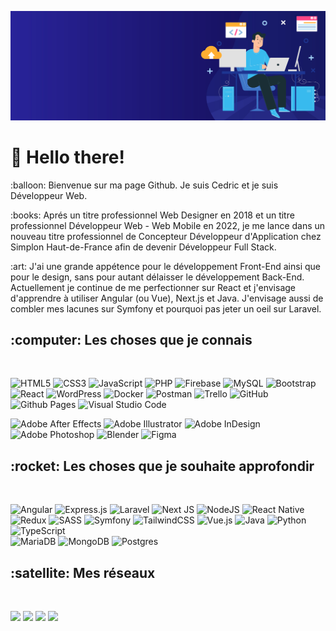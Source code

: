 ![Cover](asset/banner.png)
<h1>👋 Hello there! </h1>
<p>:balloon: Bienvenue sur ma page Github. Je suis Cedric et je suis Développeur Web. </p>

<p>:books: Aprés un titre professionnel Web Designer en 2018 et un titre professionnel Développeur Web - Web Mobile en 2022, je me lance dans un nouveau titre professionnel de Concepteur Développeur d'Application chez Simplon Haut-de-France afin de devenir Développeur Full Stack. </p>

<p>:art: J'ai une grande appétence pour le développement Front-End ainsi que pour le design, sans pour autant délaisser le développement Back-End. Actuellement je continue de me perfectionner sur React et j'envisage d'apprendre à utiliser Angular (ou Vue), Next.js et Java. J'envisage aussi de combler mes lacunes sur Symfony et pourquoi pas jeter un oeil sur Laravel. </p>

<h2>:computer: Les choses que je connais </h2>
</br>
<p>
  <!-- <img alt="Bootstrap" src="https://img.shields.io/badge/bootstrap-%23563D7C.svg?style=for-the-badge&logo=bootstrap&logoColor=white" /> -->
  <img alt="HTML5" src="https://img.shields.io/badge/html5-%23E34F26.svg?style=flat-round&logo=html5&logoColor=white" />
  <img alt="CSS3" src="https://img.shields.io/badge/css3-%231572B6.svg?style=flat-round&logo=css3&logoColor=white" />
  <img alt="JavaScript" src="https://img.shields.io/badge/javascript-%23323330.svg?style=flat-round&logo=javascript&logoColor=%23F7DF1E" />
  <img alt="PHP" src="https://img.shields.io/badge/php-%23777BB4.svg?style=flat-round&logo=php&logoColor=white" />
  <img alt="Firebase" src="https://img.shields.io/badge/Firebase-039BE5?style=flat-round&logo=Firebase&logoColor=white" />
  <img alt="MySQL" src="https://img.shields.io/badge/mysql-%2300f.svg?style=flat-round&logo=mysql&logoColor=white" />
  <img alt="Bootstrap" src="https://img.shields.io/badge/bootstrap-%23563D7C.svg?style=flat-round&logo=bootstrap&logoColor=white" />
  <img alt="React" src="https://img.shields.io/badge/react-%2320232a.svg?style=flat-round&logo=react&logoColor=%2361DAFB" />
  <img alt="WordPress" src="https://img.shields.io/badge/WordPress-%23117AC9.svg?style=flat-round&logo=WordPress&logoColor=white" />
  <img alt="Docker" src="https://img.shields.io/badge/docker-%230db7ed.svg?style=flat-round&logo=docker&logoColor=white" />
  <img alt="Postman" src="https://img.shields.io/badge/Postman-FF6C37?style=flat-round&logo=postman&logoColor=white" />
  <img alt="Trello" src="https://img.shields.io/badge/Trello-%23026AA7.svg?style=flat-round&logo=Trello&logoColor=white" />
  <img alt="GitHub" src="https://img.shields.io/badge/github-%23121011.svg?style=flat-round&logo=github&logoColor=white" />
  <img alt="Github Pages" src="https://img.shields.io/badge/github%20pages-121013?style=flat-round&logo=github&logoColor=white" />

  <!-- <img alt="CodePen" src="https://img.shields.io/badge/CodePen-white??style=flat-round&logo=codepen&logoColor=black" />
  <img alt="Notepad++" src="https://img.shields.io/badge/Notepad++-90E59A.svg??style=flat-round&logo=notepad%2b%2b&logoColor=black" />
  <img alt="Sublime Text" src="https://img.shields.io/badge/sublime_text-%23575757.svg??style=flat-round&logo=sublime-text&logoColor=important" /> -->
  <img alt="Visual Studio Code" src="https://img.shields.io/badge/Visual%20Studio%20Code-0078d7.svg?style=flat-round&logo=visual-studio-code&logoColor=white" />

  <!-- <img alt="Edge" src="https://img.shields.io/badge/Edge-0078D7??style=flat-round&logo=Microsoft-edge&logoColor=white" />
  <img alt="Firefox" src="https://img.shields.io/badge/Firefox-FF7139??style=flat-round&logo=Firefox-Browser&logoColor=white" />
  <img alt="Google Chrome" src="https://img.shields.io/badge/Google%20Chrome-4285F4??style=flat-round&logo=GoogleChrome&logoColor=white" />
  <img alt="Opera" src="https://img.shields.io/badge/Opera-FF1B2D??style=flat-round&logo=Opera&logoColor=white" />
  <img alt="Safari" src="https://img.shields.io/badge/Safari-000000??style=flat-round&logo=Safari&logoColor=white" /> -->
  </p>
<p>
  <img alt="Adobe After Effects" src="https://img.shields.io/badge/Adobe%20After%20Effects-9999FF.svg?style=flat-round&logo=Adobe%20After%20Effects&logoColor=white" />
  <img alt="Adobe Illustrator" src="https://img.shields.io/badge/adobe%20illustrator-%23FF9A00.svg?style=flat-round&logo=adobe%20illustrator&logoColor=white" />
  <img alt="Adobe InDesign" src="https://img.shields.io/badge/Adobe%20InDesign-49021F?style=flat-round&logo=adobeindesign&logoColor=white" />
  <img alt="Adobe Photoshop" src="https://img.shields.io/badge/adobe%20photoshop-%2331A8FF.svg?style=flat-round&logo=adobe%20photoshop&logoColor=white" />
  <img alt="Blender" src="https://img.shields.io/badge/blender-%23F5792A.svg?style=flat-round&logo=blender&logoColor=white" />
  <img alt="Figma" src="https://img.shields.io/badge/figma-%23F24E1E.svg?style=flat-round&logo=figma&logoColor=white" />
</p>
<h2>:rocket: Les choses que je souhaite approfondir </h2>
</br>
<p>
<img alt="Angular" src="https://img.shields.io/badge/angular-%23DD0031.svg?style=flat-round&logo=angular&logoColor=white" />
<img alt="Express.js" src="https://img.shields.io/badge/express.js-%23404d59.svg?style=flat-round&logo=express&logoColor=%2361DAFB" />
<img alt="Laravel" src="https://img.shields.io/badge/laravel-%23FF2D20.svg?style=flat-round&logo=laravel&logoColor=white" />
<img alt="Next JS" src="https://img.shields.io/badge/Next-black?style=flat-round&logo=next.js&logoColor=white" />
<img alt="NodeJS" src="https://img.shields.io/badge/node.js-6DA55F?style=flat-round&logo=node.js&logoColor=white" />
<img alt="React Native" src="https://img.shields.io/badge/react_native-%2320232a.svg?style=flat-round&logo=react&logoColor=%2361DAFB" />
<img alt="Redux" src="https://img.shields.io/badge/redux-%23593d88.svg?style=flat-round&logo=redux&logoColor=white" />
<img alt="SASS" src="https://img.shields.io/badge/SASS-hotpink.svg?style=flat-round&logo=SASS&logoColor=white" />
<img alt="Symfony" src="https://img.shields.io/badge/symfony-%23000000.svg?style=flat-round&logo=symfony&logoColor=white" />
<img alt="TailwindCSS" src="https://img.shields.io/badge/tailwindcss-%2338B2AC.svg?style=flat-round&logo=tailwind-css&logoColor=white" />
<img alt="Vue.js" src="https://img.shields.io/badge/vuejs-%2335495e.svg?style=flat-round&logo=vuedotjs&logoColor=%234FC08D" />
<img alt="Java" src="https://img.shields.io/badge/java-%23ED8B00.svg?style=flat-round&logo=openjdk&logoColor=white" />
<img alt="Python" src="https://img.shields.io/badge/python-3670A0?style=flat-round&logo=python&logoColor=ffdd54" />
<img alt="TypeScript" src="https://img.shields.io/badge/typescript-%23007ACC.svg?style=flat-round&logo=typescript&logoColor=white" />
</br>
<img alt="MariaDB" src="https://img.shields.io/badge/MariaDB-003545?style=flat-round&logo=mariadb&logoColor=white" />
<img alt="MongoDB" src="https://img.shields.io/badge/MongoDB-%234ea94b.svg?style=flat-round&logo=mongodb&logoColor=white" />
<img alt="Postgres" src="https://img.shields.io/badge/postgres-%23316192.svg?style=flat-round&logo=postgresql&logoColor=white" />
</p>
<h2>:satellite: Mes réseaux </h2>
</br>
<p>
<a href="https://www.facebook.com/cedric.baude.54" target="blank"><img  src="https://img.shields.io/badge/Facebook-%231877F2.svg?style=flat-round&logo=Facebook&logoColor=white" /></a>
<a href="https://twitter.com/Kaigo_Citron" target="blank"><img  src="https://img.shields.io/badge/Twitter-%231DA1F2.svg?style=flat-round&logo=Twitter&logoColor=white" /></a>
<a href="https://linkedin.com/in/cedric-baude-59652a65/" target="blank"><img  src="https://img.shields.io/badge/linkedin-%230077B5.svg?style=flat-round&logo=linkedin&logoColor=white" /></a>
<a href="https://www.baude-cedric.fr" target="blank"><img  src="https://img.shields.io/badge/Portfolio-%23000000.svg?style=flat-round&logo=firefox&logoColor=#FF7139" /></a>
</p>
